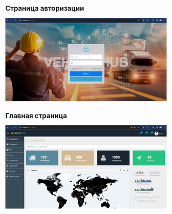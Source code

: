 ## Страница авторизации

<img title="страница авторизации" alt="Alt text" src="imageForReadme/login.jpg">

## Главная страница

<img title="страница авторизации" src="imageForReadme/index.jpg">


